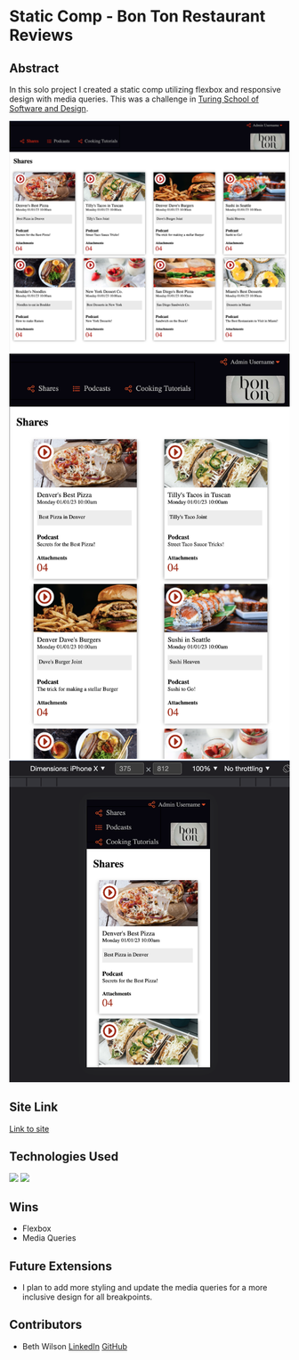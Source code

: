 # Static Comp - Bon Ton Restaurant Reviews

## Abstract
In this solo project I created a static comp utilizing flexbox and responsive design with media queries.  This was a challenge in [Turing School of Software and Design](https://turing.edu/). 

![Comp Preview](assets/Desktop-static-comp.png)
![Comp Preview](assets/Tablet-static-comp.png)
![Comp Preview](assets/Mobile-static-comp.png)

## Site Link

[Link to site](https://bethwprojects.github.io/static_comp/)


## Technologies Used
 <p>
   <img src="https://img.shields.io/badge/HTML5-E34F26?style=for-the-badge&logo=html5&logoColor=white"/>
   <img src="https://img.shields.io/badge/CSS3-1572B6?style=for-the-badge&logo=css3&logoColor=white"/>
 </p>
 
## Wins
- Flexbox 
- Media Queries

## Future Extensions
- I plan to add more styling and update the media queries for a more inclusive design for all breakpoints. 

## Contributors
- Beth Wilson [LinkedIn](https://www.linkedin.com/in/beth-wilson-92594284/) [GitHub](https://github.com/BethWProjects)


